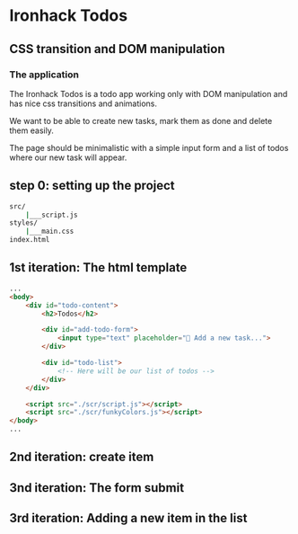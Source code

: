 # Ironhack Todos
## CSS transition and DOM manipulation

### The application
The Ironhack Todos is a todo app working only with DOM manipulation and has nice css transitions and animations.

We want to be able to create new tasks, mark them as done and delete them easily.

The page should be minimalistic with a simple input form and a list of todos where our new task will appear.

## step 0: setting up the project
```bash
src/
    |___script.js
styles/
    |___main.css
index.html
```

## 1st iteration: The html template
```html
...
<body>
    <div id="todo-content">
        <h2>Todos</h2>

        <div id="add-todo-form">
            <input type="text" placeholder="🚀 Add a new task...">
        </div>

        <div id="todo-list">
            <!-- Here will be our list of todos -->
        </div>
    </div>

    <script src="./scr/script.js"></script>
    <script src="./scr/funkyColors.js"></script>
</body>
...
```
## 2nd iteration: create item

## 3nd iteration: The form submit

## 3rd iteration: Adding a new item in the list